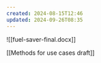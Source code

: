 ```yaml
---
created: 2024-08-15T12:46
updated: 2024-09-26T08:35
---
```

![[fuel-saver-final.docx]]

[[Methods for use cases draft]]